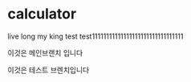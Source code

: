 # calculator

live long my king
test
test11111111111111111111111111111111

이것은 메인브랜치 입니다


이것은 테스트 브렌치입니다
